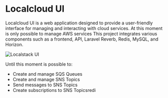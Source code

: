 # Localcloud UI

Localcloud UI is a web application designed to provide a user-friendly interface
for managing and interacting with cloud services.
At this moment is only possible to manage AWS services
This project integrates various components such as a frontend, API, Laravel Reverb,
Redis, MySQL, and Horizon.

![Localstack UI](https://raw.githubusercontent.com/daavelar/localstack-ui/refs/heads/main/public/img/print-localstack-ui.png)

Until this moment is possible to:
- Create and manage SQS Queues
- Create and manage SNS Topics
- Send messages to SNS Topics
- Create subscriptions to SNS Topicsredi
